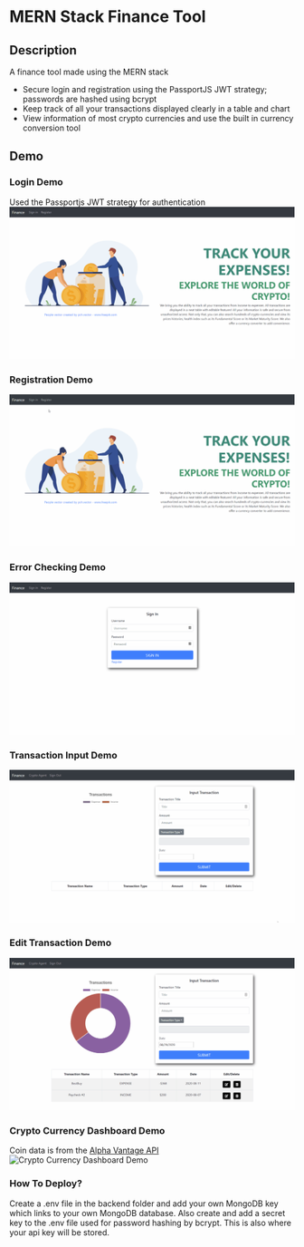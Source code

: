 # MERN Stack Finance Tool

## Description
A finance tool made using the MERN stack
- Secure login and registration using the PassportJS JWT strategy; passwords are hashed using bcrypt
- Keep track of all your transactions displayed clearly in a table and chart
- View information of most crypto currencies and use the 
built in currency conversion tool


## Demo

### Login Demo
Used the Passportjs JWT strategy for authentication
![Login Demo](demo/login.gif)

### Registration Demo
![Registration Demo](demo/registration.gif)

### Error Checking Demo
![Error Checking Demo](demo/error-checking.gif)

### Transaction Input Demo
![Transaction Input Demo](demo/input-transactions.gif)

### Edit Transaction Demo
![Edit Transaction Demo](demo/edit-transactions.gif)

### Crypto Currency Dashboard Demo
Coin data is from the [Alpha Vantage API](https://www.alphavantage.co/)
![Crypto Currency Dashboard Demo](demo/crypto.gif)



### How To Deploy?
Create a .env file in the backend folder and add your own MongoDB key which links to your own MongoDB database.
Also create and add a secret key to the .env file used for password hashing by bcrypt. This is also where your api key will be stored.
